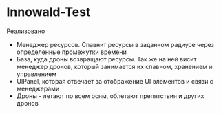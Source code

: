 # Innowald-Test

Реализовано
- Менеджер ресурсов. Спавнит ресурсы в заданном радиусе через определенные промежутки времени
- База, куда дроны возвращают ресурсы. Так же на ней висит менеджер дронов, который занимается их спавном, хранением и управлением
- UIPanel, которая отвечает за отображение UI элементов и связи с менеджерами
- Дроны - летают по всем осям, облетают препятствия и других дронов
